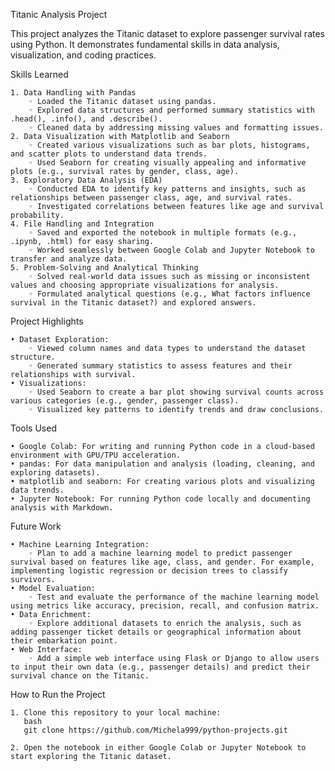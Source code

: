 Titanic Analysis Project

This project analyzes the Titanic dataset to explore passenger survival rates using Python. It demonstrates fundamental skills in data analysis, visualization, and coding practices.

Skills Learned

    1. Data Handling with Pandas
        ◦ Loaded the Titanic dataset using pandas.
        ◦ Explored data structures and performed summary statistics with .head(), .info(), and .describe().
        ◦ Cleaned data by addressing missing values and formatting issues.
    2. Data Visualization with Matplotlib and Seaborn
        ◦ Created various visualizations such as bar plots, histograms, and scatter plots to understand data trends.
        ◦ Used Seaborn for creating visually appealing and informative plots (e.g., survival rates by gender, class, age).
    3. Exploratory Data Analysis (EDA)
        ◦ Conducted EDA to identify key patterns and insights, such as relationships between passenger class, age, and survival rates.
        ◦ Investigated correlations between features like age and survival probability.
    4. File Handling and Integration
        ◦ Saved and exported the notebook in multiple formats (e.g., .ipynb, .html) for easy sharing.
        ◦ Worked seamlessly between Google Colab and Jupyter Notebook to transfer and analyze data.
    5. Problem-Solving and Analytical Thinking
        ◦ Solved real-world data issues such as missing or inconsistent values and choosing appropriate visualizations for analysis.
        ◦ Formulated analytical questions (e.g., What factors influence survival in the Titanic dataset?) and explored answers.

Project Highlights

    • Dataset Exploration:
        ◦ Viewed column names and data types to understand the dataset structure.
        ◦ Generated summary statistics to assess features and their relationships with survival.
    • Visualizations:
        ◦ Used Seaborn to create a bar plot showing survival counts across various categories (e.g., gender, passenger class).
        ◦ Visualized key patterns to identify trends and draw conclusions.

Tools Used

    • Google Colab: For writing and running Python code in a cloud-based environment with GPU/TPU acceleration.
    • pandas: For data manipulation and analysis (loading, cleaning, and exploring datasets).
    • matplotlib and seaborn: For creating various plots and visualizing data trends.
    • Jupyter Notebook: For running Python code locally and documenting analysis with Markdown.

Future Work

    • Machine Learning Integration:
        ◦ Plan to add a machine learning model to predict passenger survival based on features like age, class, and gender. For example, implementing logistic regression or decision trees to classify survivors.
    • Model Evaluation:
        ◦ Test and evaluate the performance of the machine learning model using metrics like accuracy, precision, recall, and confusion matrix.
    • Data Enrichment:
        ◦ Explore additional datasets to enrich the analysis, such as adding passenger ticket details or geographical information about their embarkation point.
    • Web Interface:
        ◦ Add a simple web interface using Flask or Django to allow users to input their own data (e.g., passenger details) and predict their survival chance on the Titanic.

How to Run the Project

    1. Clone this repository to your local machine:
       bash
       git clone https://github.com/Michela999/python-projects.git

    2. Open the notebook in either Google Colab or Jupyter Notebook to start exploring the Titanic dataset.